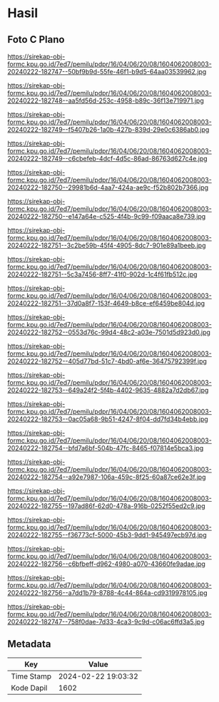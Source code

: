 # Hasil

## Foto C Plano

https://sirekap-obj-formc.kpu.go.id/7ed7/pemilu/pdpr/16/04/06/20/08/1604062008003-20240222-182747--50bf9b9d-55fe-46f1-b9d5-64aa03539962.jpg

https://sirekap-obj-formc.kpu.go.id/7ed7/pemilu/pdpr/16/04/06/20/08/1604062008003-20240222-182748--aa5fd56d-253c-4958-b89c-36f13e719971.jpg

https://sirekap-obj-formc.kpu.go.id/7ed7/pemilu/pdpr/16/04/06/20/08/1604062008003-20240222-182749--f5407b26-1a0b-427b-839d-29e0c6386ab0.jpg

https://sirekap-obj-formc.kpu.go.id/7ed7/pemilu/pdpr/16/04/06/20/08/1604062008003-20240222-182749--c6cbefeb-4dcf-4d5c-86ad-86763d627c4e.jpg

https://sirekap-obj-formc.kpu.go.id/7ed7/pemilu/pdpr/16/04/06/20/08/1604062008003-20240222-182750--29981b6d-4aa7-424a-ae9c-f52b802b7366.jpg

https://sirekap-obj-formc.kpu.go.id/7ed7/pemilu/pdpr/16/04/06/20/08/1604062008003-20240222-182750--e147a64e-c525-4f4b-9c99-f09aaca8e739.jpg

https://sirekap-obj-formc.kpu.go.id/7ed7/pemilu/pdpr/16/04/06/20/08/1604062008003-20240222-182751--3c2be59b-45f4-4905-8dc7-901e89a1beeb.jpg

https://sirekap-obj-formc.kpu.go.id/7ed7/pemilu/pdpr/16/04/06/20/08/1604062008003-20240222-182751--5c3a7456-8ff7-41f0-902d-1c4f61fb512c.jpg

https://sirekap-obj-formc.kpu.go.id/7ed7/pemilu/pdpr/16/04/06/20/08/1604062008003-20240222-182751--37d0a8f7-153f-4649-b8ce-ef6459be804d.jpg

https://sirekap-obj-formc.kpu.go.id/7ed7/pemilu/pdpr/16/04/06/20/08/1604062008003-20240222-182752--0553d76c-99d4-48c2-a03e-7501d5d923d0.jpg

https://sirekap-obj-formc.kpu.go.id/7ed7/pemilu/pdpr/16/04/06/20/08/1604062008003-20240222-182752--405d77bd-51c7-4bd0-af6e-36475792399f.jpg

https://sirekap-obj-formc.kpu.go.id/7ed7/pemilu/pdpr/16/04/06/20/08/1604062008003-20240222-182753--649a24f2-5f4b-4402-9635-4882a7d2db67.jpg

https://sirekap-obj-formc.kpu.go.id/7ed7/pemilu/pdpr/16/04/06/20/08/1604062008003-20240222-182753--0ac05a68-9b51-4247-8f04-dd7fd34b4ebb.jpg

https://sirekap-obj-formc.kpu.go.id/7ed7/pemilu/pdpr/16/04/06/20/08/1604062008003-20240222-182754--bfd7a6bf-504b-47fc-8465-f07814e5bca3.jpg

https://sirekap-obj-formc.kpu.go.id/7ed7/pemilu/pdpr/16/04/06/20/08/1604062008003-20240222-182754--a92e7987-106a-459c-8f25-60a87ce62e3f.jpg

https://sirekap-obj-formc.kpu.go.id/7ed7/pemilu/pdpr/16/04/06/20/08/1604062008003-20240222-182755--197ad86f-62d0-478a-916b-0252f55ed2c9.jpg

https://sirekap-obj-formc.kpu.go.id/7ed7/pemilu/pdpr/16/04/06/20/08/1604062008003-20240222-182755--f36773cf-5000-45b3-9dd1-945497ecb97d.jpg

https://sirekap-obj-formc.kpu.go.id/7ed7/pemilu/pdpr/16/04/06/20/08/1604062008003-20240222-182756--c6bfbeff-d962-4980-a070-43660fe9adae.jpg

https://sirekap-obj-formc.kpu.go.id/7ed7/pemilu/pdpr/16/04/06/20/08/1604062008003-20240222-182756--a7dd1b79-8788-4c44-864a-cd9319978105.jpg

https://sirekap-obj-formc.kpu.go.id/7ed7/pemilu/pdpr/16/04/06/20/08/1604062008003-20240222-182747--758f0dae-7d33-4ca3-9c9d-c06ac6ffd3a5.jpg


## Metadata

| Key        | Value               |
| ---------- | ------------------- |
| Time Stamp | 2024-02-22 19:03:32 |
| Kode Dapil | 1602                |



